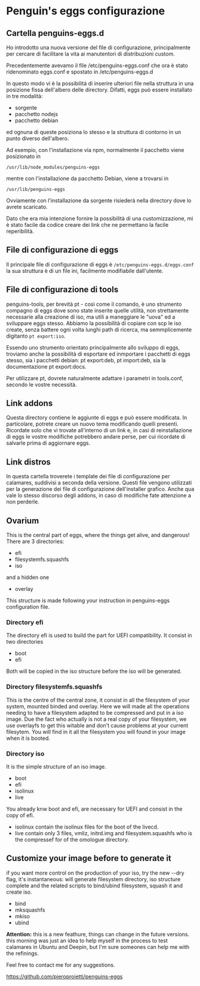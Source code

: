 # Penguin's eggs configurazione

## Cartella penguins-eggs.d

Ho introdotto una nuova versione del file di configurazione, principalmente per cercare di facilitare la vita ai manutentori di distribuzioni custom.

Precedentemente avevamo il file /etc/penguins-eggs.conf che ora è stato ridenominato eggs.conf e spostato in /etc/penguins-eggs.d

In questo modo vi è la possibilità di inserire ulteriori file nella struttura in una posizione fissa dell'albero delle directory. Difatti, eggs
può essere installato in tre modalità:
* sorgente
* pacchetto nodejs
* pacchetto debian

ed ognuna di queste posiziona lo stesso e la struttura di contorno in un punto diverso dell'albero.

Ad esempio, con l'installazione via npm, normalmente il pacchetto viene posizionato in 

```/usr/lib/node_modules/penguins-eggs```

mentre con l'installazione da pacchetto Debian, viene a trovarsi in

```/usr/lib/penguins-eggs```

Ovviamente con l'installazione da sorgente risiederà nella directory dove lo avrete scaricato.

Dato che era mia intenzione fornire la possibilità di una customizzazione, mi è stato facile da codice creare dei link che ne permettano la facile reperibilità.


## File di configurazione di eggs

Il principale file di configurazione di eggs è ```/etc/penguins-eggs.d/eggs.conf``` la sua struttura è di un file ini, facilmente modifiabile dall'utente.

## File di configurazione di tools
penguins-tools, per brevità pt - così come il comando, è uno strumento compagno di eggs dove sono state inserite quelle utilità, non strettamente necessarie alla creazione di iso, ma utili a maneggiare le "uova" ed a sviluppare eggs stesso.
Abbiamo la possibilità di copiare con scp le iso create, senza battere ogni volta lunghi path di ricerca, ma semmplicemente digitanto ```pt export:iso```.

Essendo uno strumento orientato principalmente allo sviluppo di eggs, troviamo anche la possibilità di esportare ed inmportare i pacchetti di eggs stesso, sia i pacchetti debian: pt export:deb, pt import:deb, sia la documentazione pt export:docs.

Per utilizzare pt, dovrete naturalmente adattare i parametri in tools.conf, secondo le vostre necessità.

## Link addons
Questa directory contiene le aggiunte di eggs e può essere modificata. In particolare, potrete creare un nuovo tema modificando quelli presenti. Ricordate solo che vi trovate all'interno di un link e, in casi di reinstallazione di eggs le vostre modifiche potrebbero andare perse, per cui ricordate di salvarle prima di aggiornare eggs.

## Link distros
In questa cartella troverete i template dei file di configurazione per calamares, suddivisi a seconda della versione. Questi file vengono utilizzati per la generazione dei file di configurazione dell'installer grafico. Anche qua vale lo stesso discorso degli addons, in caso di modifiche fate attenzione a non perderle.

## Ovarium

This is the central part of eggs, where the things get alive, and dangerous!
There are 3 directories:
* efi
* filesystemfs.squashfs
* iso

and a hidden one
* overlay

This structure is made following your instruction in penguins-eggs configuration file.

### Directory efi

The directory efi is used to build the part for UEFI compatibility. It consist in two directories
* boot 
* efi

Both will be copied in the iso structure before the iso will be generated.

### Directory filesystemfs.squashfs

This is the centre of the central zone, it consist in all the filesystem of your system, mounted  binded and overlay.
Here we will made all the operations needing to have a filesystem adapted to be compressed and put in a iso image.
Due the fact who actually is not a real copy of your filesystem, we use overlayfs to get this witable and don't cause problems at your current filesytem.
You will find in it all the filesystem you will found in your image when it is booted.

### Directory iso

It is the simple structure of an iso image.
* boot
* efi
* isolinux
* live

You already knw boot and efi, are necessary for UEFI and consist in the copy of efi.
* isolinux contain the isolinux files for the boot of the livecd.
* live contain only 3 files, vmliz, initrd.img and filesystem.squashfs who is the compressef for of the omologue directory.

## Customize your image before to generate it
if you want more control on the production of your iso, try the new --dry flag, it's instantaneous: will generate filesystem directory, iso structure complete and the related scripts to bind/ubind filesystem, squash it and create iso.

* bind
* mksquashfs
* mkiso
* ubind

**Attention:** this is a new feathure, things can change in the future versions. this morning was just an idea to help myself in the process to test calamares in Ubuntu and Deepin, but I'm sure someones can help me with the refinings.

Feel free to contact me for any suggestions.

https://github.com/pieroproietti/penguins-eggs

 